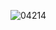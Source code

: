 ![04214](https://cloud.githubusercontent.com/assets/16952223/14285249/68e6a60a-fb68-11e5-93d9-791254abda7f.PNG)
